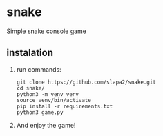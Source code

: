 # snake
Simple snake console game

## instalation

 1. run commands:

	    git clone https://github.com/slapa2/snake.git
	    cd snake/
	    python3 -m venv venv
	    source venv/bin/activate
	    pip install -r requirements.txt
	    python3 game.py
   
 2. And enjoy the game!

